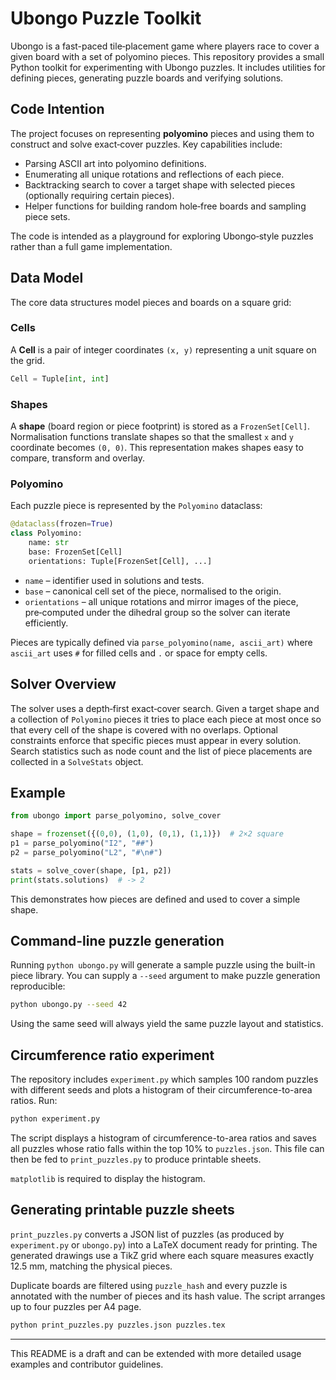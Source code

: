 # Ubongo Puzzle Toolkit

Ubongo is a fast-paced tile‑placement game where players race to cover a given board with a set of polyomino pieces.  This repository provides a small Python toolkit for experimenting with Ubongo puzzles.  It includes utilities for defining pieces, generating puzzle boards and verifying solutions.

## Code Intention

The project focuses on representing **polyomino** pieces and using them to construct and solve exact‑cover puzzles.  Key capabilities include:

* Parsing ASCII art into polyomino definitions.
* Enumerating all unique rotations and reflections of each piece.
* Backtracking search to cover a target shape with selected pieces (optionally requiring certain pieces).
* Helper functions for building random hole‑free boards and sampling piece sets.

The code is intended as a playground for exploring Ubongo‑style puzzles rather than a full game implementation.

## Data Model

The core data structures model pieces and boards on a square grid:

### Cells

A **Cell** is a pair of integer coordinates `(x, y)` representing a unit square on the grid.

```python
Cell = Tuple[int, int]
```

### Shapes

A **shape** (board region or piece footprint) is stored as a `FrozenSet[Cell]`.  Normalisation functions translate shapes so that the smallest `x` and `y` coordinate becomes `(0, 0)`.  This representation makes shapes easy to compare, transform and overlay.

### Polyomino

Each puzzle piece is represented by the `Polyomino` dataclass:

```python
@dataclass(frozen=True)
class Polyomino:
    name: str
    base: FrozenSet[Cell]
    orientations: Tuple[FrozenSet[Cell], ...]
```

* `name` – identifier used in solutions and tests.
* `base` – canonical cell set of the piece, normalised to the origin.
* `orientations` – all unique rotations and mirror images of the piece, pre‑computed under the dihedral group so the solver can iterate efficiently.

Pieces are typically defined via `parse_polyomino(name, ascii_art)` where `ascii_art` uses `#` for filled cells and `.` or space for empty cells.

## Solver Overview

The solver uses a depth‑first exact‑cover search.  Given a target shape and a collection of `Polyomino` pieces it tries to place each piece at most once so that every cell of the shape is covered with no overlaps.  Optional constraints enforce that specific pieces must appear in every solution.  Search statistics such as node count and the list of piece placements are collected in a `SolveStats` object.

## Example

```python
from ubongo import parse_polyomino, solve_cover

shape = frozenset({(0,0), (1,0), (0,1), (1,1)})  # 2×2 square
p1 = parse_polyomino("I2", "##")
p2 = parse_polyomino("L2", "#\n#")

stats = solve_cover(shape, [p1, p2])
print(stats.solutions)  # -> 2
```

This demonstrates how pieces are defined and used to cover a simple shape.

## Command-line puzzle generation

Running `python ubongo.py` will generate a sample puzzle using the built-in
piece library.  You can supply a `--seed` argument to make puzzle generation
reproducible:

```bash
python ubongo.py --seed 42
```

Using the same seed will always yield the same puzzle layout and statistics.

## Circumference ratio experiment

The repository includes `experiment.py` which samples 100 random puzzles with
different seeds and plots a histogram of their circumference-to-area ratios.
Run:

```bash
python experiment.py
```

The script displays a histogram of circumference-to-area ratios and saves all
puzzles whose ratio falls within the top 10\% to `puzzles.json`.  This file can
then be fed to `print_puzzles.py` to produce printable sheets.

`matplotlib` is required to display the histogram.

## Generating printable puzzle sheets

`print_puzzles.py` converts a JSON list of puzzles (as produced by
`experiment.py` or `ubongo.py`) into a LaTeX document ready for printing.  The
generated drawings use a TikZ grid where each square measures exactly 12.5 mm,
matching the physical pieces.

Duplicate boards are filtered using `puzzle_hash` and every puzzle is annotated
with the number of pieces and its hash value.  The script arranges up to four
puzzles per A4 page.

```bash
python print_puzzles.py puzzles.json puzzles.tex
```

---

This README is a draft and can be extended with more detailed usage examples and contributor guidelines.

